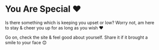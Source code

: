 <h1>You Are Special ❤️ </h1>
Is there something which is keeping you upset or low?
Worry not, am here to stay & cheer you up for as long as you wish ❤

Go on, check the site & feel good about yourself. 
Share it if it brought a smile to your face 😊
